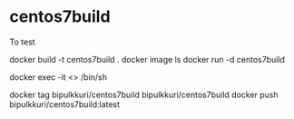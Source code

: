 # centos7build

To test

docker build -t centos7build .
docker image ls
docker run  -d  centos7build

docker exec -it  <<IMAGEID>> /bin/sh

docker tag bipulkkuri/centos7build bipulkkuri/centos7build
docker push  bipulkkuri/centos7build:latest

